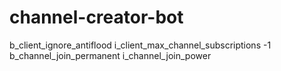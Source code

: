 # channel-creator-bot

b_client_ignore_antiflood
i_client_max_channel_subscriptions -1
b_channel_join_permanent
i_channel_join_power

